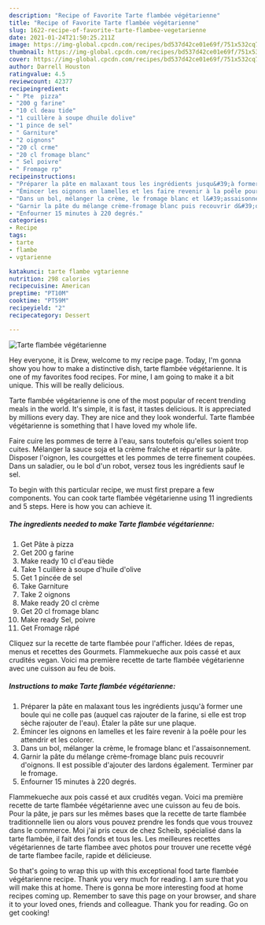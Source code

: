 ```yaml
---
description: "Recipe of Favorite Tarte flambée végétarienne"
title: "Recipe of Favorite Tarte flambée végétarienne"
slug: 1622-recipe-of-favorite-tarte-flambee-vegetarienne
date: 2021-01-24T21:50:25.211Z
image: https://img-global.cpcdn.com/recipes/bd537d42ce01e69f/751x532cq70/tarte-flambee-vegetarienne-photo-principale-de-la-recette.jpg
thumbnail: https://img-global.cpcdn.com/recipes/bd537d42ce01e69f/751x532cq70/tarte-flambee-vegetarienne-photo-principale-de-la-recette.jpg
cover: https://img-global.cpcdn.com/recipes/bd537d42ce01e69f/751x532cq70/tarte-flambee-vegetarienne-photo-principale-de-la-recette.jpg
author: Darrell Houston
ratingvalue: 4.5
reviewcount: 42377
recipeingredient:
- " Pte  pizza"
- "200 g farine"
- "10 cl deau tide"
- "1 cuillère à soupe dhuile dolive"
- "1 pince de sel"
- " Garniture"
- "2 oignons"
- "20 cl crme"
- "20 cl fromage blanc"
- " Sel poivre"
- " Fromage rp"
recipeinstructions:
- "Préparer la pâte en malaxant tous les ingrédients jusqu&#39;à former une boule qui ne colle pas (auquel cas rajouter de la farine, si elle est trop sèche rajouter de l&#39;eau). Étaler la pâte sur une plaque."
- "Émincer les oignons en lamelles et les faire revenir à la poêle pour les attendrir et les colorer."
- "Dans un bol, mélanger la crème, le fromage blanc et l&#39;assaisonnement."
- "Garnir la pâte du mélange crème-fromage blanc puis recouvrir d&#39;oignons. Il est possible d&#39;ajouter des lardons également. Terminer par le fromage."
- "Enfourner 15 minutes à 220 degrés."
categories:
- Recipe
tags:
- tarte
- flambe
- vgtarienne

katakunci: tarte flambe vgtarienne 
nutrition: 298 calories
recipecuisine: American
preptime: "PT10M"
cooktime: "PT59M"
recipeyield: "2"
recipecategory: Dessert

---
```



![Tarte flambée végétarienne](https://img-global.cpcdn.com/recipes/bd537d42ce01e69f/751x532cq70/tarte-flambee-vegetarienne-photo-principale-de-la-recette.jpg)

Hey everyone, it is Drew, welcome to my recipe page. Today, I'm gonna show you how to make a distinctive dish, tarte flambée végétarienne. It is one of my favorites food recipes. For mine, I am going to make it a bit unique. This will be really delicious.

Tarte flambée végétarienne is one of the most popular of recent trending meals in the world. It's simple, it is fast, it tastes delicious. It is appreciated by millions every day. They are nice and they look wonderful. Tarte flambée végétarienne is something that I have loved my whole life.

Faire cuire les pommes de terre à l&#39;eau, sans toutefois qu&#39;elles soient trop cuites. Mélanger la sauce soja et la crème fraîche et répartir sur la pâte. Disposer l&#39;oignon, les courgettes et les pommes de terre finement coupées. Dans un saladier, ou le bol d&#39;un robot, versez tous les ingrédients sauf le sel.


To begin with this particular recipe, we must first prepare a few components. You can cook tarte flambée végétarienne using 11 ingredients and 5 steps. Here is how you can achieve it.

<!--inarticleads1-->

##### The ingredients needed to make Tarte flambée végétarienne:

1. Get  Pâte à pizza
1. Get 200 g farine
1. Make ready 10 cl d&#39;eau tiède
1. Take 1 cuillère à soupe d&#39;huile d&#39;olive
1. Get 1 pincée de sel
1. Take  Garniture
1. Take 2 oignons
1. Make ready 20 cl crème
1. Get 20 cl fromage blanc
1. Make ready  Sel, poivre
1. Get  Fromage râpé


Cliquez sur la recette de tarte flambée pour l&#39;afficher. Idées de repas, menus et recettes des Gourmets. Flammekueche aux pois cassé et aux crudités vegan. Voici ma première recette de tarte flambée végétarienne avec une cuisson au feu de bois. 

<!--inarticleads2-->

##### Instructions to make Tarte flambée végétarienne:

1. Préparer la pâte en malaxant tous les ingrédients jusqu&#39;à former une boule qui ne colle pas (auquel cas rajouter de la farine, si elle est trop sèche rajouter de l&#39;eau). Étaler la pâte sur une plaque.
1. Émincer les oignons en lamelles et les faire revenir à la poêle pour les attendrir et les colorer.
1. Dans un bol, mélanger la crème, le fromage blanc et l&#39;assaisonnement.
1. Garnir la pâte du mélange crème-fromage blanc puis recouvrir d&#39;oignons. Il est possible d&#39;ajouter des lardons également. Terminer par le fromage.
1. Enfourner 15 minutes à 220 degrés.


Flammekueche aux pois cassé et aux crudités vegan. Voici ma première recette de tarte flambée végétarienne avec une cuisson au feu de bois. Pour la pâte, je pars sur les mêmes bases que la recette de tarte flambée traditionnelle lien ou alors vous pouvez prendre les fonds que vous trouvez dans le commerce. Moi j&#39;ai pris ceux de chez Scheib, spécialisé dans la tarte flambée, il fait des fonds et tous les. Les meilleures recettes végétariennes de tarte flambee avec photos pour trouver une recette végé de tarte flambee facile, rapide et délicieuse. 

So that's going to wrap this up with this exceptional food tarte flambée végétarienne recipe. Thank you very much for reading. I am sure that you will make this at home. There is gonna be more interesting food at home recipes coming up. Remember to save this page on your browser, and share it to your loved ones, friends and colleague. Thank you for reading. Go on get cooking!
